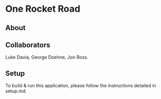 # One Rocket Road

## About

## Collaborators

Luke Davia, George Doehne, Jon Ross. 

## Setup

To build & run this application, please follow the instructions detailed in setup.md.